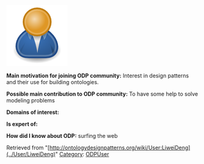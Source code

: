 [![Image:ODPUser.png](../images/a/a6/ODPUser.png)](../Image/ODPUser.png "Image:ODPUser.png")




  





__Main motivation for joining ODP community:__ Interest in design patterns and their use for building ontologies.


__Possible main contribution to ODP community:__ To have some help to solve modeling problems


__Domains of interest:__


  



__Is expert of:__


  

__How did I know about ODP:__ surfing the web






Retrieved from "[http://ontologydesignpatterns.org/wiki/User:LiweiDeng](../User/LiweiDeng)"
 [Category](http://ontologydesignpatterns.org/wiki/Special:Categories "Special:Categories"): [ODPUser](../Category/ODPUser "Category:ODPUser")